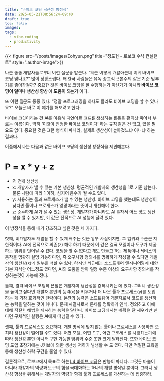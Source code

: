 ```yaml
---
title: "바이브 코딩 생산성 방정식"
date: 2025-05-21T08:56:24+09:00
draft: true
toc: false
images:
tags:
  - vibe-coding
  - productivity
---
```


{{< figure src="/posts/images/Dohyun.png" title="정도현 - 로보코 수석 컨설턴트" style=".author-image">}}

나는 종종 개발자들로부터 이런 질문을 받는다. “저는 이렇게 개발하는데 이게 바이브 코딩 맞나요?” 많이 당황스럽다. 왜 한국 사람들은 유독 종교적 근본주의 같은 기준 맞추기를 좋아하걸까? 중요한 것은 바이브 코딩을 잘 수행하는가 아닌가가 아니라 **바이브 코딩이 얼마나 생산성 향상 에 도움이 되는가** 이다.

또 이런 질문도 종종 있다. “정말 프로그래밍을 하나도 몰라도 바이브 코딩을 할 수 있나요?” 오늘은 바로 이 얘기를 해보려고 한다.

바이브 코딩이라는 건 AI를 이용해 자연어로 코드를 생성하는 활동을 편의상 묶어서 부르는 이름이다. 딱히 ‘이것이 진정한 바이브 코딩이다’ 하는 규칙 같은 건 없고, 있을 필요도 없다. 중요한 것은 그런 형식이 아니라, 실제로 생산성이 높아졌느냐 아니냐 하는 결과다.

이쯤에서 나는 다음과 같은 바이브 코딩의 생산성 방정식을 제안해본다.

# P = x * y + z

- P: 전체 생산성
-	x: 개발자가 낼 수 있는 기본 생산성. 평균적인 개발자의 생산성을 1로 기준 삼는다. 물론 사람에 따라 1 이하, 심지어 음수가 될 수도 있다. 
-	y: 사용하는 툴과 프로세스가 낼 수 있는 생산성. 바이브 코딩을 했는데도 생산성이 낮다면 툴이나 프로세스가 엉망이라는 뜻이니 개선해야 한다.
-	z: 순수하게 AI가 낼 수 있는 생산성. 개발자가 아니라도 AI 혼자서 어느 정도 생산성을 낼 수 있지만, 이 값은 전적으로 AI 성능에 달려 있다.


이 방정식을 통해 내가 강조하고 싶은 것은 세 가지다. 

첫째, 비개발자도 개발을 할 수 있게 해주는 것은 일부 사실이지만, 그 범위와 수준은 제한적이다. AI에 전적으로 의존(z) 해야 하기 때문에 이 값은 결국 모델이나 도구가 제공하는 범위를 벗어날 수 없다. 코딩을 할 수 없다고 해도 만들고 하는 제품이나 서비스의 동작을 명확히 설명 가능하다면, 즉 요구사항 정의서를 명확하게 작성할 수 있다면 개발자의 생산성(x)에 일부를 더할 수 있다. 하지만 최근에는 소프트웨어 엔지니어링에 대한 기본 지식만 어느정도 있다면, AI의 도움을 받아 일정 수준 이상의 요구사항 정의서를 작성하는것이 가능해 졌다.

둘째, 결국 바이브 코딩의 본질은 개발자의 생산성을 증폭시키는 데 있다. 그러니 생산성을 높이고 싶다면 개발자 본인의 능력(x)을 키우거나 더 나은 툴과 프로세스(y)를 도입하는 게 가장 효과적인 전략이다. 본인의 능력은 소프트웨어 개발자로서 코드를 생산하는 능력을 말하는 것이 아니다. 문제 해결사로서 문제를 명확하게 인식, 정의하고 이에 대해 적절한 해법을 제시하는 능력을 말한다. 바이브 코딩에서는 계획을 잘 세우기만 한다면 구체적인 실행은 AI에게 떠넘길 수 있다. 

셋째, 툴과 프로세스도 중요하다. 개발 방식에 맞지 않는 툴이나 프로세스를 사용하면 오히려 생산성이 떨어질 수도 있다. 어떤 모델, 어떤 도구, 어떤 프로세스를 사용하는가에 따라 생산성 뿐만 아니라 구현 가능한 범위와 수준 또한 크게 달라진다. 또한 바이브 코딩 도입 초창기에는 J커브에 의한 생산성 저하가 발생할 수 도 있다. 다만 적절한 교육을 통해 생산성 하락 구간을 줄일 수 있다.

결론적으로, 로보코에서 목표로 하는 [L4 바이브 코딩](/posts/vibe-coding-scale)은 만능이 아니다. 그것은 마술이 아니라 개발자의 역량과 도구의 힘을 극대화하는 하나의 개발 방식일 뿐이다. 그러니 생산성 향상을 위해서는 개발자의 역량과 함께 툴과 프로세스를 개선하는 데 집중하라.
